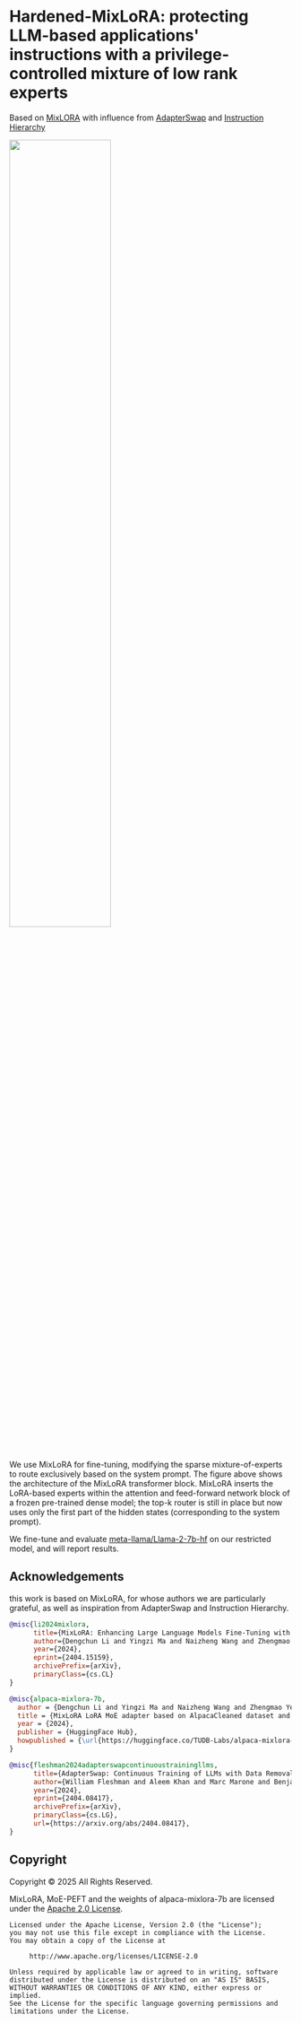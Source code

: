 # Hardened-MixLoRA: protecting LLM-based applications' instructions with a privilege-controlled mixture of low rank experts

Based on [MixLORA](https://arxiv.org/html/2404.15159v1) with influence from [AdapterSwap](https://arxiv.org/abs/2404.08417) and [Instruction Hierarchy](https://arxiv.org/abs/2404.13208)
<div align="left"><img src="https://raw.githubusercontent.com/TUDB-Labs/MixLoRA/main/assets/MixLoRA.png" width=60%"></div>

We use MixLoRA for fine-tuning, modifying the sparse mixture-of-experts to route exclusively based on the system prompt. The figure above shows the architecture of the MixLoRA transformer block. MixLoRA inserts the LoRA-based experts within the attention and feed-forward network block of a frozen pre-trained dense model; the top-k router is still in place but now uses only the first part of the hidden states (corresponding to the system prompt).

We fine-tune and evaluate [meta-llama/Llama-2-7b-hf](https://huggingface.co/meta-llama/Llama-2-7b-hf) on our restricted model, and will report results.


## Acknowledgements
this work is based on MixLoRA, for whose authors we are particularly grateful, as well as inspiration from AdapterSwap and Instruction Hierarchy.
```bibtex
@misc{li2024mixlora,
      title={MixLoRA: Enhancing Large Language Models Fine-Tuning with LoRA-based Mixture of Experts}, 
      author={Dengchun Li and Yingzi Ma and Naizheng Wang and Zhengmao Ye and Zhiyuan Cheng and Yinghao Tang and Yan Zhang and Lei Duan and Jie Zuo and Cal Yang and Mingjie Tang},
      year={2024},
      eprint={2404.15159},
      archivePrefix={arXiv},
      primaryClass={cs.CL}
}

@misc{alpaca-mixlora-7b,
  author = {Dengchun Li and Yingzi Ma and Naizheng Wang and Zhengmao Ye and Zhiyuan Cheng and Yinghao Tang and Yan Zhang and Lei Duan and Jie Zuo and Cal Yang and Mingjie Tang},
  title = {MixLoRA LoRA MoE adapter based on AlpacaCleaned dataset and LLaMA-2-7B base model},
  year = {2024},
  publisher = {HuggingFace Hub},
  howpublished = {\url{https://huggingface.co/TUDB-Labs/alpaca-mixlora-7b}},
}

@misc{fleshman2024adapterswapcontinuoustrainingllms,
      title={AdapterSwap: Continuous Training of LLMs with Data Removal and Access-Control Guarantees}, 
      author={William Fleshman and Aleem Khan and Marc Marone and Benjamin Van Durme},
      year={2024},
      eprint={2404.08417},
      archivePrefix={arXiv},
      primaryClass={cs.LG},
      url={https://arxiv.org/abs/2404.08417}, 
}
```

## Copyright
Copyright © 2025 All Rights Reserved.

MixLoRA, MoE-PEFT and the weights of alpaca-mixlora-7b are licensed under the [Apache 2.0 License](https://www.apache.org/licenses/LICENSE-2.0).

```
Licensed under the Apache License, Version 2.0 (the "License");
you may not use this file except in compliance with the License.
You may obtain a copy of the License at

     http://www.apache.org/licenses/LICENSE-2.0

Unless required by applicable law or agreed to in writing, software
distributed under the License is distributed on an "AS IS" BASIS,
WITHOUT WARRANTIES OR CONDITIONS OF ANY KIND, either express or implied.
See the License for the specific language governing permissions and
limitations under the License.
```
